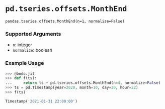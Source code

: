 # `pd.tseries.offsets.MonthEnd`

`pandas.tseries.offsets.MonthEnd(n=1, normalize=False)`

### Supported Arguments

- `n`: integer
- `normalize`: boolean

### Example Usage

```py
>>> @bodo.jit
>>> def f(ts):
...     return ts + pd.tseries.offsets.MonthEnd(n=4, normalize=False)
>>> ts = pd.Timestamp(year=2020, month=10, day=30, hour=22)
>>> f(ts)

Timestamp('2021-01-31 22:00:00')
```
